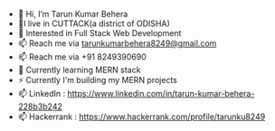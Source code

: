 - 👋 Hi, I’m Tarun Kumar Behera
- 📍I live in CUTTACK(a district of ODISHA)
- 👀 Interested in Full Stack Web Development
- 📫 Reach me via tarunkumarbehera8249@gmail.com
- 📫 Reach me via +91 8249390690
- 🌱 Currently learning MERN stack
- ⚡ Currently I'm building my MERN projects
- 📫 LinkedIn : https://www.linkedin.com/in/tarun-kumar-behera-228b3b242
- 📫 Hackerrank : https://www.hackerrank.com/profile/tarunku8249

